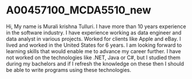 # A00457100_MCDA5510_new
Hi, My name is Murali krishna Tulluri. I have more than 10 years experience in the software industry. 
I have experience working as data engineer and data analyst in various projects. Worked for clients like Apple and eBay. 
I lived and worked in the United States for 6 years. I am looking forward to learning skills that would enable me to advance my career further.
I have not worked on the technologies like .NET, Java or C#, but I studied them during my bachelors and if I refresh the knowledge on these then I should be able to write programs using these technologies.
